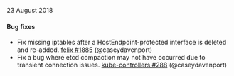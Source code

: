 23 August 2018

#### Bug fixes

 - Fix missing iptables after a HostEndpoint-protected interface is deleted and re-added. [felix #1885](https://github.com/projectcalico/felix/pull/1885) (@caseydavenport)
 - Fix a bug where etcd compaction may not have occurred due to transient connection issues. [kube-controllers #288](https://github.com/projectcalico/kube-controllers/pull/288) (@caseydavenport)
